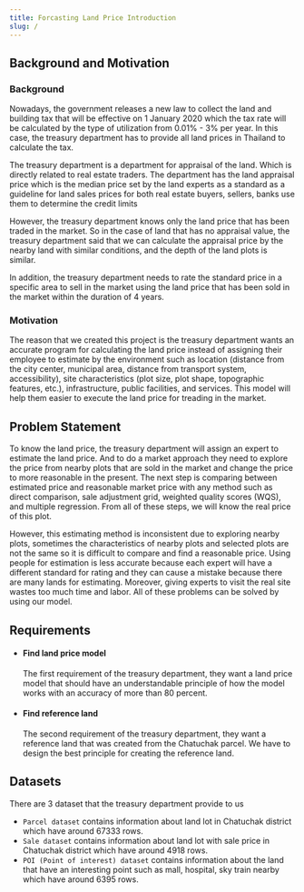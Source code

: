 ```yaml
---
title: Forcasting Land Price Introduction
slug: /
---
```


## Background and Motivation

### Background

Nowadays, the government releases a new law to collect the land and building tax that will be effective on 1 January 2020 which the tax rate will be calculated by the type of utilization from 0.01% - 3% per year. In this case, the treasury department has to provide all land prices in Thailand to calculate the tax.

The treasury department is a department for appraisal of the land. Which is directly related to real estate traders. The department has the land appraisal price which is the median price set by the land experts as a standard as a guideline for land sales prices for both real estate buyers, sellers, banks use them to determine the credit limits

However, the treasury department knows only the land price that has been traded in the market. So in the case of land that has no appraisal value, the treasury department said that we can calculate the appraisal price by the nearby land with similar conditions, and the depth of the land plots is similar.

In addition, the treasury department needs to rate the standard price in a specific area to sell in the market using the land price that has been sold in the market within the duration of 4 years.

### Motivation

The reason that we created this project is the treasury department wants an accurate program for calculating the land price instead of assigning their employee to estimate by the environment such as location (distance from the city center, municipal area, distance from transport system, accessibility), site characteristics (plot size, plot shape, topographic features, etc.), infrastructure, public facilities, and services. This model will help them easier to execute the land price for treading in the market.

<!-- ## Propose and Objectives

### Propose

- Start Planning for the project.
- Collect and Review Information about the land price.
- Prepare the project area.
- Final Planning for the project.

### Objectives

![Reflot](/img/refPic.png)

- Create the principles to find the `reference land price` (red area data) which will help the treasury department to predict the land price rate based on the reference land in the future.
- Forecasting `the blank area` (every parcel) by reference land with the best model that has less than 20% error. -->

## Problem Statement

To know the land price, the treasury department will assign an expert to estimate the land price. And to do a market approach they need to explore the price from nearby plots that are sold in the market and change the price to more reasonable in the present. The next step is comparing between estimated price and reasonable market price with any method such as direct comparison, sale adjustment grid, weighted quality scores (WQS), and multiple regression. From all of these steps, we will know the real price of this plot.

However, this estimating method is inconsistent due to exploring nearby plots, sometimes the characteristics of nearby plots and selected plots are not the same so it is difficult to compare and find a reasonable price. Using people for estimation is less accurate because each expert will have a different standard for rating and they can cause a mistake because there are many lands for estimating. Moreover, giving experts to visit the real site wastes too much time and labor. All of these problems can be solved by using our model.

## Requirements

- #### Find land price model

  The first requirement of the treasury department, they want a land price model that should have an understandable principle of how the model works with an accuracy of more than 80 percent.

- #### Find reference land

  The second requirement of the treasury department, they want a reference land that was created from the Chatuchak parcel. We have to design the best principle for creating the reference land.

## Datasets

There are 3 dataset that the treasury department provide to us

- `Parcel dataset` contains information about land lot in Chatuchak district which have around 67333 rows.
- `Sale dataset` contains information about land lot with sale price in Chatuchak district which have around 4918 rows.
- `POI (Point of interest) dataset` contains information about the land that have an interesting point such as mall, hospital, sky train nearby which have around 6395 rows.
